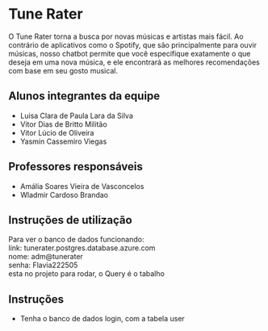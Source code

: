 # Tune Rater

O Tune Rater torna a busca por novas músicas e artistas mais fácil. Ao contrário de aplicativos como o Spotify, que são principalmente para ouvir músicas, nosso chatbot permite que você especifique exatamente o que deseja em uma nova música, e ele encontrará as melhores recomendações com base em seu gosto musical.

## Alunos integrantes da equipe

* Luisa Clara de Paula Lara da Silva
* Vitor Dias de Britto Militão
* Vitor Lúcio de Oliveira
* Yasmin Cassemiro Viegas

## Professores responsáveis

* Amália Soares Vieira de Vasconcelos
* Wladmir Cardoso Brandao

## Instruções de utilização

Para ver o banco de dados funcionando: 
<br/>link:     tunerater.postgres.database.azure.com
<br/>nome:     adm@tunerater
<br/>senha:    Flavia222505
<br/> esta no projeto para rodar, o Query é o tabalho

## Instruções

- Tenha o banco de dados login, com a tabela user
